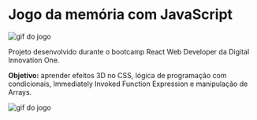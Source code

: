 # Jogo da memória com JavaScript

<img src="https://github.com/isabelavs/dio-jogo-da-memoria/blob/master/img/jogo-da-memoria.gif" alt="gif do jogo">


Projeto desenvolvido durante o bootcamp React Web Developer da Digital Innovation One.

**Objetivo:** aprender efeitos 3D no CSS, lógica de programação com condicionais, Immediately Invoked Function Expression e manipulação de Arrays.

<img src="https://github.com/isabelavs/dio-jogo-da-memoria/blob/master/img/jogo-da-memoria.gif" alt="gif do jogo">
